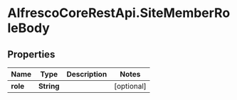 # AlfrescoCoreRestApi.SiteMemberRoleBody

## Properties
Name | Type | Description | Notes
------------ | ------------- | ------------- | -------------
**role** | **String** |  | [optional] 


